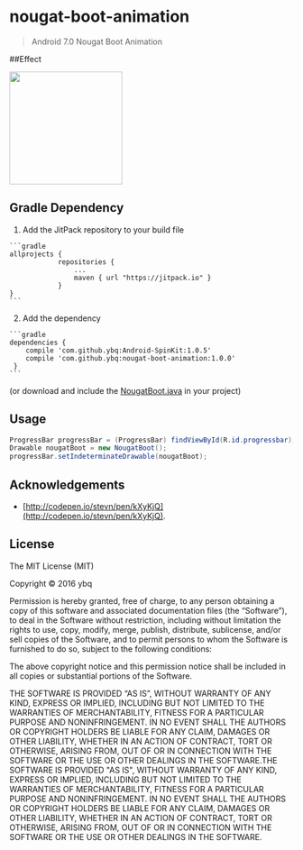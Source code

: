# nougat-boot-animation
>Android 7.0 Nougat Boot Animation 

##Effect

<img   src="https://raw.githubusercontent.com/ybq/nougat-boot-animation/master/art/effect.gif" width="200px" height="200px"/>

## Gradle Dependency

  1. Add the JitPack repository to your build file

	```gradle
	allprojects {
				repositories {
					...
					maven { url "https://jitpack.io" }
				}
	}
	```

  2. Add the dependency

    ```gradle
    dependencies {
        compile 'com.github.ybq:Android-SpinKit:1.0.5'
        compile 'com.github.ybq:nougat-boot-animation:1.0.0'
     }
    ```
   (or download and include the [NougatBoot.java](https://raw.githubusercontent.com/ybq/nougat-boot-animation/master/library/src/main/java/com/github/ybq/nougatbootanimation/NougatBoot.java) in your project)


## Usage
 
```java
ProgressBar progressBar = (ProgressBar) findViewById(R.id.progressbar);
Drawable nougatBoot = new NougatBoot();
progressBar.setIndeterminateDrawable(nougatBoot);
```

## Acknowledgements
- [http://codepen.io/stevn/pen/kXyKjQ](http://codepen.io/stevn/pen/kXyKjQ).

## License
The MIT License (MIT) 

Copyright © 2016 ybq

Permission is hereby granted, free of charge, to any person obtaining a copy of this software and associated documentation files (the “Software”), to deal in the Software without restriction, including without limitation the rights to use, copy, modify, merge, publish, distribute, sublicense, and/or sell copies of the Software, and to permit persons to whom the Software is furnished to do so, subject to the following conditions:

The above copyright notice and this permission notice shall be included in all copies or substantial portions of the Software.

THE SOFTWARE IS PROVIDED “AS IS”, WITHOUT WARRANTY OF ANY KIND, EXPRESS OR IMPLIED, INCLUDING BUT NOT LIMITED TO THE WARRANTIES OF MERCHANTABILITY, FITNESS FOR A PARTICULAR PURPOSE AND NONINFRINGEMENT. IN NO EVENT SHALL THE AUTHORS OR COPYRIGHT HOLDERS BE LIABLE FOR ANY CLAIM, DAMAGES OR OTHER LIABILITY, WHETHER IN AN ACTION OF CONTRACT, TORT OR OTHERWISE, ARISING FROM, OUT OF OR IN CONNECTION WITH THE SOFTWARE OR THE USE OR OTHER DEALINGS IN THE SOFTWARE.THE SOFTWARE IS PROVIDED "AS IS", WITHOUT WARRANTY OF ANY KIND, EXPRESS OR IMPLIED, INCLUDING BUT NOT LIMITED TO THE WARRANTIES OF MERCHANTABILITY, FITNESS FOR A PARTICULAR PURPOSE AND NONINFRINGEMENT. IN NO EVENT SHALL THE AUTHORS OR COPYRIGHT HOLDERS BE LIABLE FOR ANY CLAIM, DAMAGES OR OTHER LIABILITY, WHETHER IN AN ACTION OF CONTRACT, TORT OR OTHERWISE, ARISING FROM, OUT OF OR IN CONNECTION WITH THE SOFTWARE OR THE USE OR OTHER DEALINGS IN THE SOFTWARE.



